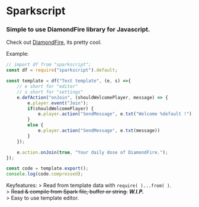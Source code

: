 # Sparkscript
### Simple to use DiamondFire library for Javascript.
Check out [DiamondFire](https://mcdiamondfire.com), its pretty cool.  

Example:
```javascript
// import df from "sparkscript";
const df = require("sparkscript").default;

const template = df("Test template", (e, s) =>{
	// e short for "editor"
	// s short for "settings"
	e.defAction("onJoin", (shouldWelcomePlayer, message) => {
		e.player.event("Join");
		if(shouldWelcomePlayer) {
			e.player.action("SendMessage", e.txt("Welcome %default !"), e.txt(message));
		}
		else {
			e.player.action("SendMessage", e.txt(message))
		}
	});

	e.action.onJoin(true, "Your daily dose of DiamondFire.");
});

const code = template.export();
console.log(code.compressed);
```
  
Keyfeatures:
\> Read from template data with `require( )...from( )`.  
\> ~~Read & compile from Spark file, buffer or string.~~ **_W.I.P._**  
\> Easy to use template editor.
